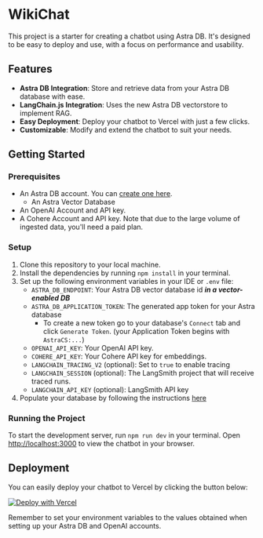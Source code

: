 # WikiChat

This project is a starter for creating a chatbot using Astra DB. It's designed to be easy to deploy and use, with a focus on performance and usability.

## Features

- **Astra DB Integration**: Store and retrieve data from your Astra DB database with ease.
- **LangChain.js Integration**: Uses the new Astra DB vectorstore to implement RAG.
- **Easy Deployment**: Deploy your chatbot to Vercel with just a few clicks.
- **Customizable**: Modify and extend the chatbot to suit your needs.

## Getting Started

### Prerequisites

- An Astra DB account. You can [create one here](https://astra.datastax.com/register).
    - An Astra Vector Database
- An OpenAI Account and API key.
- A Cohere Account and API key. Note that due to the large volume of ingested data, you'll need a paid plan.

### Setup

1. Clone this repository to your local machine.
2. Install the dependencies by running `npm install` in your terminal.
3. Set up the following environment variables in your IDE or `.env` file:
    - `ASTRA_DB_ENDPOINT`: Your Astra DB vector database id **_in a vector-enabled DB_**
    - `ASTRA_DB_APPLICATION_TOKEN`: The generated app token for your Astra database
        - To create a new token go to your database's `Connect` tab and click `Generate Token`. (your Application Token begins with `AstraCS:...`)
    - `OPENAI_API_KEY`: Your OpenAI API key.
    - `COHERE_API_KEY`: Your Cohere API key for embeddings.
    - `LANGCHAIN_TRACING_V2` (optional): Set to `true` to enable tracing
    - `LANGCHAIN_SESSION` (optional): The LangSmith project that will receive traced runs.
    - `LANGCHAIN_API_KEY` (optional): LangSmith API key
4. Populate your database by following the instructions [here](https://github.com/datastax/wikichat/blob/main/scripts/README.md)

### Running the Project

To start the development server, run `npm run dev` in your terminal. Open [http://localhost:3000](http://localhost:3000) to view the chatbot in your browser.

## Deployment

You can easily deploy your chatbot to Vercel by clicking the button below:

[![Deploy with Vercel](https://vercel.com/button)](https://vercel.com/new/clone?repository-url=https://github.com/datastax/wikichat&env=ASTRA_DB_ENDPOINT,ASTRA_DB_APPLICATION_TOKEN,OPENAI_API_KEY,COHERE_API_KEY)

Remember to set your environment variables to the values obtained when setting up your Astra DB and OpenAI accounts.
